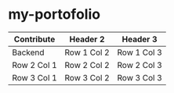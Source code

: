 
# my-portofolio

| Contribute  | Header 2   | Header 3   |
|------------|------------|------------|
| Backend| Row 1 Col 2| Row 1 Col 3|
| Row 2 Col 1| Row 2 Col 2| Row 2 Col 3|
| Row 3 Col 1| Row 3 Col 2| Row 3 Col 3|
